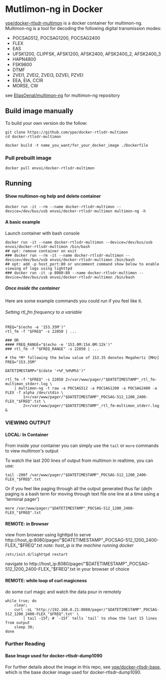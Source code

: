 # Mutlimon-ng in Docker

[ype/docker-rtlsdr-multimon](https://github.com/ype/docker-rtlsdr-multimon) is a docker container for multimon-ng. Multimon-ng is a tool for decoding the following digital transmission modes:

- POCSAG512, POCSAG1200, POCSAG2400
- FLEX
- EAS
- UFSK1200, CLIPFSK, AFSK1200, AFSK2400, AFSK2400_2, AFSK2400_3
- HAPN4800
- FSK9600
- DTMF
- ZVEI1, ZVEI2, ZVEI3, DZVEI, PZVEI
- EEA, EIA, CCIR
- MORSE, CW

see [EliasOenal/multimon-ng](https://github.com/EliasOenal/multimon-ng) for multimon-ng repository

## Build image manually

To build your own version do the follow:

```
git clone https://github.com/ype/docker-rtlsdr-multimon
cd docker-rtlsdr-multimon

docker build -t name_you_want/for_your_docker_image ./Dockerfile
```

### Pull prebuilt image

```
docker pull envoi/docker-rtlsdr-multimon
```

## Running

#### Show multimon-ng help and delete container

```
docker run -it --rm --name docker-rtlsdr-multimon --device=/dev/bus/usb envoi/docker-rtlsdr-multimon multimon-ng -h
```

#### A basic example

Launch container with bash console

```
docker run -it --name docker-rtlsdr-multimon --device=/dev/bus/usb envoi/docker-rtlsdr-multimon /bin/bash
## opt: remove container on exit
### docker run --rm -it --name docker-rtlsdr-multimon --device=/dev/bus/usb envoi/docker-rtlsdr-multimon /bin/bash
## opt: add -p host_port:80 or uncomment command show below to enable viewing of logs using lighttpd
### docker run -it -p 8080:80 --name docker-rtlsdr-multimon --device=/dev/bus/usb envoi/docker-rtlsdr-multimon /bin/bash
```

##### Once inside the container

Here are some example commands you could run if you feel like it.

###### Setting rtl_fm frequency to a variable

```
FREQ="$(echo -e '153.35M')"
rtl_fm -f "$FREQ" -s 22050 | ...

### OR
#### FREQ_RANGE="$(echo -e '153.0M:154.0M:12k')"
### rtl_fm -f "$FREQ_RANGE" -s 22050 | ...
```

```
# the *M* following the below value of 153.35 denotes Megahertz [MHz]
FREQ="153.35M"

DATETIMESTAMP="$(date '+%F_%H%M%S')"

rtl_fm -f "$FREQ" -s 22050 2>/var/www/pager/"$DATETIMESTAMP"_rtl_fm-multimon_stderr.log \
	| multimon-ng -t raw -a POCSAG512 -a POCSAG1200 -a POCSAG2400 -a FLEX -f alpha /dev/stdin \
		1>>/var/www/pager/"$DATETIMESTAMP"_POCSAG-512_1200_2400-FLEX_"$FREQ".txt \
		2>>/var/www/pager/"$DATETIMESTAMP"_rtl_fm-multimon_stderr.log &
```

### VIEWING OUTPUT

#### LOCAL: In Container

From inside your container you can simply use the `tail` or `more` commands to view multimon's output

To watch the last 200 lines of output from multimon in realtime, you can use:

```
tail -200f /var/www/pager/"$DATETIMESTAMP"_POCSAG-512_1200_2400-FLEX_"$FREQ".txt
```

Or if you feel like paging through all the output generated thus far (*defn* paging is a bash term for moving through text file one line at a time using a 'terminal pager')

```
more /var/www/pager/"$DATETIMESTAMP"_POCSAG-512_1200_2400-FLEX_"$FREQ".txt
```

#### REMOTE: in Browser
view from browser using lighttpd to serve http://host_ip:8080/pager/"$DATETIMESTAMP"_POCSAG-512_1200_2400-FLEX_"$FREQ".txt *note: host_ip is the machine running docker*


```
/etc/init.d/lighttpd restart
```

navigate to http://host_ip:8080/pager/"$DATETIMESTAMP"_POCSAG-512_1200_2400-FLEX_"$FREQ".txt in your browser of choice

#### REMOTE: while loop of curl magicness

do some curl magic and watch the data pour in remotely

```
while true; do
	clear;
	curl -sL 'http://192.168.0.21:8080/pager/"$DATETIMESTAMP"_POCSAG-512_1200_2400-FLEX_"$FREQ".txt' \
		| tail -15f; # `-15f` tells `tail` to show the last 15 lines from output
	sleep 30;
done
```

### Further Reading

#### Base Image used for docker-rtlsdr-dump1090
For further details about the image in this repo, see [ype/docker-rtlsdr-base](https://github.com/ype/docker-rtlsdr-base), which is the base docker image used for docker-rtlsdr-dump1090.
